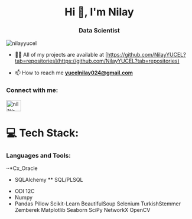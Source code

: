 <h1 align="center">Hi 👋, I'm Nilay</h1>
<h3 align="center">Data Scientist</h3>

<p align="left"> <img src="https://komarev.com/ghpvc/?username=nilayyucel&label=Profile%20views&color=0e75b6&style=flat" alt="nilayyucel" /> </p>


- 👨‍💻 All of my projects are available at [https://github.com/NilayYUCEL?tab=repositories](https://github.com/NilayYUCEL?tab=repositories)

- 📫 How to reach me **yucelnilay024@gmail.com**

<h3 align="left">Connect with me:</h3>
<p align="left">
<a href="https://linkedin.com/in/nilay-yucel" target="blank"><img align="center" src="https://raw.githubusercontent.com/rahuldkjain/github-profile-readme-generator/master/src/images/icons/Social/linked-in-alt.svg" alt="nilay-yucel" height="30" width="40" /></a>
</p>


# 💻 Tech Stack:
<h3 align="left">Languages and Tools:</h3>

⋅⋅*Cx_Oracle
- SQLAlchemy
** SQL/PLSQL
* ODI 12C
* Numpy
* Pan﻿das
Pillow
Scikit-Learn
BeautifulSoup
Seleni﻿um
Turkish﻿Stemmer
Zemberek
Matplotlib
Seaborn
SciPy
Netw﻿o﻿rkX
OpenCV
